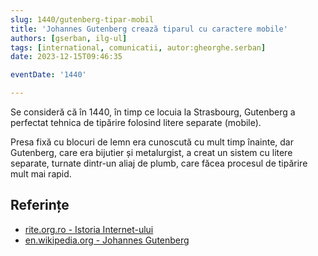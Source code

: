 ```yaml
---
slug: 1440/gutenberg-tipar-mobil
title: 'Johannes Gutenberg crează tiparul cu caractere mobile'
authors: [gserban, ilg-ul]
tags: [international, comunicatii, autor:gheorghe.serban]
date: 2023-12-15T09:46:35

eventDate: '1440'

---
```


Se consideră că în 1440, în timp ce locuia la Strasbourg, Gutenberg
a perfectat tehnica de tipărire folosind litere separate (mobile).

<!-- truncate -->

Presa fixă cu blocuri de lemn era cunoscută cu mult timp înainte, dar
Gutenberg, care era bijutier și metalurgist, a creat un sistem cu
litere separate, turnate dintr-un aliaj de plumb, care făcea
procesul de tipărire mult mai rapid.

## Referințe

- [rite.org.ro - Istoria Internet-ului](https://rite.org.ro/istoria-internetului/)
- [en.wikipedia.org - Johannes Gutenberg](https://en.wikipedia.org/wiki/Johannes_Gutenberg)
